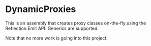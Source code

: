 DynamicProxies
================

This is an assembly that creates proxy classes on-the-fly using the Reflection.Emit API. Generics are supported. 

Note that no more work is going into this project.
